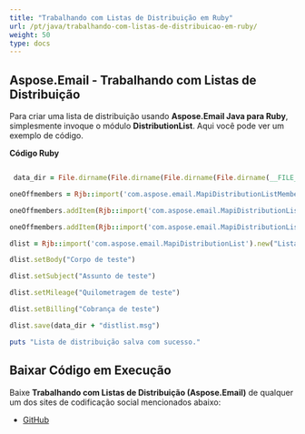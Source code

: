 ```yaml
---
title: "Trabalhando com Listas de Distribuição em Ruby"
url: /pt/java/trabalhando-com-listas-de-distribuicao-em-ruby/
weight: 50
type: docs
---
```


## **Aspose.Email - Trabalhando com Listas de Distribuição**
Para criar uma lista de distribuição usando **Aspose.Email Java para Ruby**, simplesmente invoque o módulo **DistributionList**. Aqui você pode ver um exemplo de código.

**Código Ruby**

``` ruby

 data_dir = File.dirname(File.dirname(File.dirname(File.dirname(__FILE__)))) + '/data/'

oneOffmembers = Rjb::import('com.aspose.email.MapiDistributionListMemberCollection').new

oneOffmembers.addItem(Rjb::import('com.aspose.email.MapiDistributionListMember').new("John R. Patrick", "JohnRPatrick@armyspy.com"))

oneOffmembers.addItem(Rjb::import('com.aspose.email.MapiDistributionListMember').new("Tilly Bates", "TillyBates@armyspy.com"))

dlist = Rjb::import('com.aspose.email.MapiDistributionList').new("Lista simples", oneOffmembers)

dlist.setBody("Corpo de teste")

dlist.setSubject("Assunto de teste")

dlist.setMileage("Quilometragem de teste")

dlist.setBilling("Cobrança de teste")

dlist.save(data_dir + "distlist.msg")

puts "Lista de distribuição salva com sucesso."

```
## **Baixar Código em Execução**
Baixe **Trabalhando com Listas de Distribuição (Aspose.Email)** de qualquer um dos sites de codificação social mencionados abaixo:

- [GitHub](https://github.com/aspose-email/Aspose.Email-for-Java/blob/master/Plugins/Aspose_Email_Java_for_Ruby/lib/asposeemailjava/Outlook/distributionlist.rb)